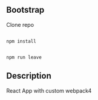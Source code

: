 ## Bootstrap

Clone repo

``` 

npm install
```

``` 

npm run leave
```

## Description

React App with custom webpack4
